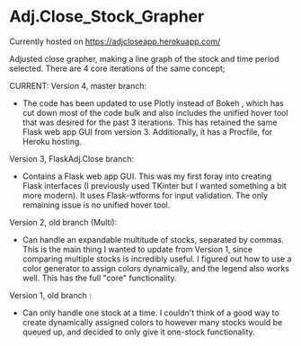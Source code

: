 # Adj.Close_Stock_Grapher
Currently hosted on https://adjcloseapp.herokuapp.com/

Adjusted close grapher, making a line graph of the stock and time period selected. There are 4 core iterations of the same concept;

CURRENT: Version 4, master branch:
* The code has been updated to use Plotly instead of Bokeh , which has cut down most of the code bulk and also includes the unified hover tool that was desired for the past 3 iterations. This has retained the same Flask web app GUI from version 3. Additionally, it has a Procfile, for Heroku hosting. 

Version 3, FlaskAdj.Close branch:
* Contains a Flask web app GUI. This was my first foray into creating Flask interfaces (I previously used TKinter but I wanted something a bit more modern). It uses Flask-wtforms for input validation. The only remaining issue is no unified hover tool.

Version 2, old branch (Multi):
* Can handle an expandable multitude of stocks, separated by commas. This is the main thing I wanted to update from Version 1, since comparing multiple stocks is incredibly useful. I figured out how to use a color generator to assign colors dynamically, and the legend also works well. This has the full "core" functionality.

Version 1, old branch :
* Can only handle one stock at a time. I couldn't think of a good way to create dynamically assigned colors to however many stocks would be queued up, and decided to only give it one-stock functionality.




